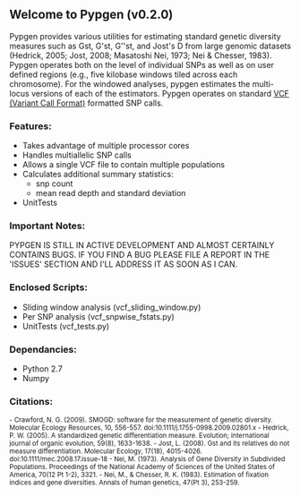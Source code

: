 Welcome to Pypgen (v0.2.0)
--------------------------

Pypgen provides various utilities for estimating standard genetic diversity measures such as Gst, G'st, G''st, and Jost's D from large genomic datasets (Hedrick, 2005; Jost, 2008; Masatoshi Nei, 1973; Nei & Chesser, 1983). Pypgen operates both on the level of individual SNPs as well as on user defined regions (e.g., five kilobase windows tiled across each chromosome). For the windowed analyses, pypgen estimates the multi-locus versions of each of the estimators. Pypgen operates on standard [VCF (Variant Call Format)][1] formatted SNP calls.

### Features:
- Takes advantage of multiple processor cores
- Handles multiallelic SNP calls
- Allows a single VCF file to contain multiple populations
- Calculates additional summary statistics:
	- snp count 
	- mean read depth and standard deviation 
- UnitTests

### Important Notes:
PYPGEN IS STILL IN ACTIVE DEVELOPMENT AND ALMOST CERTAINLY CONTAINS BUGS. IF YOU FIND A BUG PLEASE FILE A REPORT IN THE 'ISSUES' SECTION AND I'LL ADDRESS IT AS SOON AS I CAN. 

### Enclosed Scripts:

- Sliding window analysis (vcf_sliding_window.py) 
- Per SNP analysis (vcf_snpwise_fstats.py)
- UnitTests (vcf_tests.py)

### Dependancies:

- Python 2.7
- Numpy 

### Citations:
<small>
- Crawford, N. G. (2009). SMOGD: software for the measurement of genetic diversity. Molecular Ecology Resources, 10, 556-557. doi:10.1111/j.1755-0998.2009.02801.x
- Hedrick, P. W. (2005). A standardized genetic differentiation measure. Evolution; international journal of organic evolution, 59(8), 1633-1638.
- Jost, L. (2008). Gst and its relatives do not measure differentiation. Molecular Ecology, 17(18), 4015-4026. doi:10.1111/mec.2008.17.issue-18
- Nei, M. (1973). Analysis of Gene Diversity in Subdivided Populations. Proceedings of the National Academy of Sciences of the United States of America, 70(12 Pt 1-2), 3321.
- Nei, M., & Chesser, R. K. (1983). Estimation of fixation indices and gene diversities. Annals of human genetics, 47(Pt 3), 253-259.
</small>

[1]: http://www.1000genomes.org/wiki/Analysis/Variant%20Call%20Format/vcf-variant-call-format-version-41